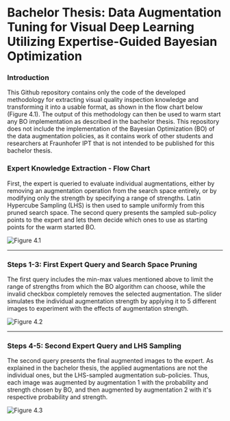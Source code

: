 # Bachelor Thesis: Data Augmentation Tuning for Visual Deep Learning Utilizing Expertise-Guided Bayesian Optimization

### Introduction
This Github repository contains only the code of the developed methodology for extracting visual quality inspection knowledge and transforming it into a usable format, as shown in the flow chart below (Figure 4.1). The output of this methodology can then be used to warm start any BO implementation as described in the bachelor thesis. This repository does not include the implementation of the Bayesian Optimization (BO) of the data augmentation policies, as it contains work of other students and researchers at Fraunhofer IPT that is not intended to be published for this bachelor thesis.

### Expert Knowledge Extraction - Flow Chart
First, the expert is queried to evaluate individual augmentations, either by removing an augmentation operation from the search space entirely, or by modifying only the strength by specifying a range of strengths.
Latin Hypercube Sampling (LHS) is then used to sample uniformly from this pruned search space.
The second query presents the sampled sub-policy points to the expert and lets them decide which ones to use as starting points for the warm started BO.

![Figure 4.1](flow-chart.png)

---

### Steps 1-3: First Expert Query and Search Space Pruning
The first query includes the min-max values mentioned above to limit the range of strengths from which the BO algorithm can choose, while the invalid checkbox completely removes the selected augmentation. The slider simulates the individual augmentation strength by applying it to 5 different images to experiment with the effects of augmentation strength.

![Figure 4.2](search-space-shaping.png)

---

### Steps 4-5: Second Expert Query and LHS Sampling
The second query presents the final augmented images to the expert. As explained in the bachelor thesis, the applied augmentations are not the individual ones, but the LHS-sampled augmentation sub-policies. Thus, each image was augmented by augmentation 1 with the probability and strength chosen by BO, and then augmented by augmentation 2 with it's respective probability and strength.

![Figure 4.3](initial-points.png)